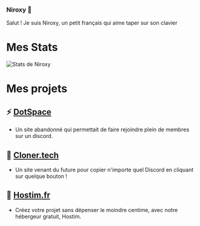 ### Niroxy 👋
Salut ! Je suis Niroxy, un petit français qui aime taper sur son clavier

# Mes Stats
![Stats de Niroxy](https://github-readme-stats.vercel.app/api?username=niroxy&hide_title=true&show_icons=true&title_color=fff&icon_color=79ff97&text_color=9f9f9f&bg_color=151515)


# Mes projets
## ⚡ **[DotSpace](https://github.com/Niroxy/DotSpace)**
- Un site abandonné qui permettait de faire rejoindre plein de membres sur un discord.

## 🔭 **[Cloner.tech](https://github.com/Niroxy/Cloner.Tech)**
- Un site venant du future pour copier n'importe quel Discord en cliquant sur quelque bouton !

## 👯 **[Hostim.fr](https://hostim.fr/)**
- Créez votre projet sans dépenser le moindre centime, avec notre hébergeur gratuit, Hostim.

<!--
**Niroxy/Niroxy** is a ✨ _special_ ✨ repository because its `README.md` (this file) appears on your GitHub profile.

Here are some ideas to get you started:

- 🔭 I’m currently working on ...
- 🌱 I’m currently learning ...
- 👯 I’m looking to collaborate on ...
- 🤔 I’m looking for help with ...
- 💬 Ask me about ...
- 📫 How to reach me: ...
- 😄 Pronouns: ...
- ⚡ Fun fact: ...
-->
